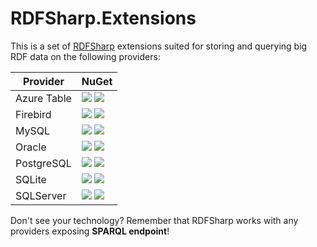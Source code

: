 # RDFSharp.Extensions

This is a set of <a href="https://github.com/mdesalvo/RDFSharp">RDFSharp</a> extensions suited for storing and querying big RDF data on the following providers: 

|Provider|NuGet|
|------|-----|
|Azure Table|<a href="https://github.com/mdesalvo/RDFSharp.Extensions/releases"><img src="https://img.shields.io/nuget/v/RDFSharp.Extensions.AzureTable?style=flat-square&color=abcdef&logo=nuget&label=version"/></a> <a href="https://www.nuget.org/packages/RDFSharp.Extensions.AzureTable"><img src="https://img.shields.io/nuget/dt/RDFSharp.Extensions.AzureTable?style=flat-square&color=abcdef&logo=nuget"/></a>|
|Firebird|<a href="https://github.com/mdesalvo/RDFSharp.Extensions/releases"><img src="https://img.shields.io/nuget/v/RDFSharp.Extensions.Firebird?style=flat-square&color=abcdef&logo=nuget&label=version"/></a> <a href="https://www.nuget.org/packages/RDFSharp.Extensions.Firebird"><img src="https://img.shields.io/nuget/dt/RDFSharp.Extensions.Firebird?style=flat-square&color=abcdef&logo=nuget"/></a>|
|MySQL|<a href="https://github.com/mdesalvo/RDFSharp.Extensions/releases"><img src="https://img.shields.io/nuget/v/RDFSharp.Extensions.MySQL?style=flat-square&color=abcdef&logo=nuget&label=version"/></a> <a href="https://www.nuget.org/packages/RDFSharp.Extensions.MySQL"><img src="https://img.shields.io/nuget/dt/RDFSharp.Extensions.MySQL?style=flat-square&color=abcdef&logo=nuget"/></a>
|Oracle|<a href="https://github.com/mdesalvo/RDFSharp.Extensions/releases"><img src="https://img.shields.io/nuget/v/RDFSharp.Extensions.Oracle?style=flat-square&color=abcdef&logo=nuget&label=version"/></a> <a href="https://www.nuget.org/packages/RDFSharp.Extensions.Oracle"><img src="https://img.shields.io/nuget/dt/RDFSharp.Extensions.Oracle?style=flat-square&color=abcdef&logo=nuget"/></a>|
|PostgreSQL|<a href="https://github.com/mdesalvo/RDFSharp.Extensions/releases"><img src="https://img.shields.io/nuget/v/RDFSharp.Extensions.PostgreSQL?style=flat-square&color=abcdef&logo=nuget&label=version"/></a> <a href="https://www.nuget.org/packages/RDFSharp.Extensions.PostgreSQL"><img src="https://img.shields.io/nuget/dt/RDFSharp.Extensions.PostgreSQL?style=flat-square&color=abcdef&logo=nuget"/></a>|
|SQLite|<a href="https://github.com/mdesalvo/RDFSharp.Extensions/releases"><img src="https://img.shields.io/nuget/v/RDFSharp.Extensions.SQLite?style=flat-square&color=abcdef&logo=nuget&label=version"/></a> <a href="https://www.nuget.org/packages/RDFSharp.Extensions.SQLite"><img src="https://img.shields.io/nuget/dt/RDFSharp.Extensions.SQLite?style=flat-square&color=abcdef&logo=nuget"/></a>|
|SQLServer|<a href="https://github.com/mdesalvo/RDFSharp.Extensions/releases"><img src="https://img.shields.io/nuget/v/RDFSharp.Extensions.SQLServer?style=flat-square&color=abcdef&logo=nuget&label=version"/></a> <a href="https://www.nuget.org/packages/RDFSharp.Extensions.SQLServer"><img src="https://img.shields.io/nuget/dt/RDFSharp.Extensions.SQLServer?style=flat-square&color=abcdef&logo=nuget"/></a>|

Don't see your technology? Remember that RDFSharp works with any providers exposing **SPARQL endpoint**!
